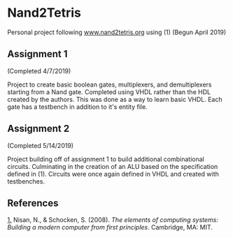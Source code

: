 # Nand2Tetris
Personal project following www.nand2tetris.org using (1) (Begun April 2019)

## Assignment 1

(Completed 4/7/2019)

Project to create basic boolean gates, multiplexers, and demultiplexers starting from a Nand gate.  Completed using VHDL rather than the HDL created by the authors.  This was done as a way to learn basic VHDL.  Each gate has a testbench in addition to it's entity file.  


## Assignment 2

(Completed 5/14/2019)

Project building off of assignment 1 to build additional combinational circuits.  Culminating in the creation of an ALU based on the specification defined in (1).  Circuits were once again defined in VHDL and created with testbenches.  

## References 

[1.](mitpress.mit.edu/books/elements-computing-systems) Nisan, N., & Schocken, S. (2008). _The elements of computing systems: Building a modern computer from first principles_. Cambridge, MA: MIT. 
